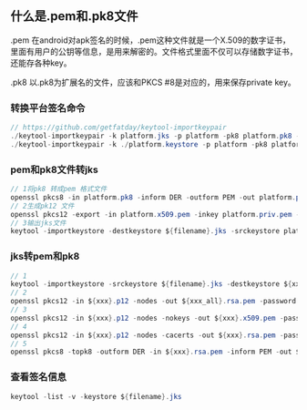 ## 什么是.pem和.pk8文件
.pem
在android对apk签名的时候，.pem这种文件就是一个X.509的数字证书，里面有用户的公钥等信息，是用来解密的。文件格式里面不仅可以存储数字证书，还能存各种key。

.pk8
以.pk8为扩展名的文件，应该和PKCS #8是对应的，用来保存private key。

### 转换平台签名命令
```java
// https://github.com/getfatday/keytool-importkeypair
./keytool-importkeypair -k platform.jks -p platform -pk8 platform.pk8 -cert platform.x509.pem -alias platform
./keytool-importkeypair -k ./platform.keystore -p platform -pk8 platform.pk8 -cert platform.x509.pem -alias platform
```

### pem和pk8文件转jks
```java
// 1将pk8 转成pem 格式文件
openssl pkcs8 -in platform.pk8 -inform DER -outform PEM -out platform.priv.pem -nocrypt
// 2生成pk12 文件
openssl pkcs12 -export -in platform.x509.pem -inkey platform.priv.pem -out platform.pk12 -name android
// 3输出jks文件
keytool -importkeystore -destkeystore ${filename}.jks -srckeystore platform.pk12 -srcstoretype PKCS12 -srcstorepass ${password}
```


### jks转pem和pk8
```java
// 1
keytool -importkeystore -srckeystore ${filename}.jks -destkeystore ${xxx}.p12 -srcstoretype jks -deststoretype PKCS12
// 2
openssl pkcs12 -in ${xxx}.p12 -nodes -out ${xxx_all}.rsa.pem -password pass:password
// 3
openssl pkcs12 -in ${xxx}.p12 -nodes -nokeys -out ${xxx}.x509.pem -password pass:${password}
// 4
openssl pkcs12 -in ${xxx}.p12 -nodes -cacerts -out ${xxx}.rsa.pem -password pass:${password}
// 5
openssl pkcs8 -topk8 -outform DER -in ${xxx}.rsa.pem -inform PEM -out ${xxx}.pk8 -nocrypt

```
### 查看签名信息
```java
keytool -list -v -keystore ${filename}.jks
```

